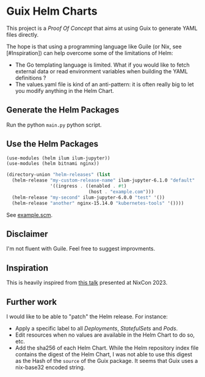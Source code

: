 # Guix Helm Charts

This project is a _Proof Of Concept_ that aims at using Guix to generate YAML files directly.

The hope is that using a programming language like Guile (or Nix, see [#Inspiration]) can help
overcome some of the limitations of Helm:

 - The Go templating language is limited. What if you would like to fetch external data or read
   environment variables when building the YAML definitions ?
 - The values.yaml file is kind of an anti-pattern: it is often really big to let you modify
   anything in the Helm Chart.

## Generate the Helm Packages

Run the python `main.py` python script.

## Use the Helm Packages

```scheme
(use-modules (helm ilum ilum-jupyter))
(use-modules (helm bitnami nginx))

(directory-union "helm-releases" (list
  (helm-release "my-custom-release-name" ilum-jupyter-6.1.0 "default"
                '((ingress . ((enabled . #t)
                              (host . "example.com")))
  (helm-release "my-second" ilum-jupyter-6.0.0 "test" '())
  (helm-release "another" nginx-15.14.0 "kubernetes-tools" '())))
```

See [example.scm](example.scm).

## Disclaimer

I'm not fluent with Guile. Feel free to suggest improvments.

## Inspiration

This is heavily inspired from [this talk](https://www.youtube.com/watch?v=SEA1Qm8K4gY) presented at
NixCon 2023.

## Further work

I would like to be able to "patch" the Helm release. For instance:

 - Apply a specific label to all _Deployments_, _StatefulSets_ and _Pods_.
 - Edit resources when no values are available in the Helm Chart to do so, etc.
 - Add the sha256 of each Helm Chart. While the Helm repository index file contains the digest of
   the Helm Chart, I was not able to use this digest as the Hash of the `source` of the Guix
   package. It seems that Guix uses a nix-base32 encoded string.
